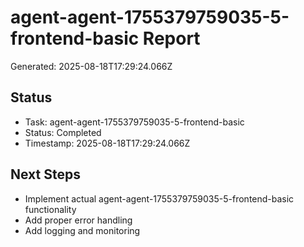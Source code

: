 # agent-agent-1755379759035-5-frontend-basic Report

Generated: 2025-08-18T17:29:24.066Z

## Status
- Task: agent-agent-1755379759035-5-frontend-basic
- Status: Completed
- Timestamp: 2025-08-18T17:29:24.066Z

## Next Steps
- Implement actual agent-agent-1755379759035-5-frontend-basic functionality
- Add proper error handling
- Add logging and monitoring
